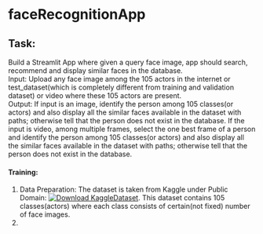 # faceRecognitionApp
## Task: 
Build a Streamlit App where given a query face image, app should search, recommend and display similar faces in the database.
<br>
Input: Upload any face image among the 105 actors in the internet or test_dataset(which is completely different from training and validation dataset) or video where these 105 actors are present.
<br>
Output: If input is an image, identify the person among 105 classes(or actors) and also display all the similar faces available in the dataset with paths; otherwise tell that the person does not exist in the database. If the input is video, among multiple frames, select the one best frame of a person and identify the person among 105 classes(or actors) and also display all the similar faces available in the dataset with paths; otherwise tell that the person does not exist in the database.
#### Training: 
1. Data Preparation:
The dataset is taken from Kaggle under Public Domain: [![Download KaggleDataset](https://img.shields.io/badge/Download-Dataset-blue)](https://www.kaggle.com/datasets/hereisburak/pins-face-recognition?resource=download). 
This dataset contains 105 classes(actors) where each class consists of certain(not fixed) number of face images. 
2. 



